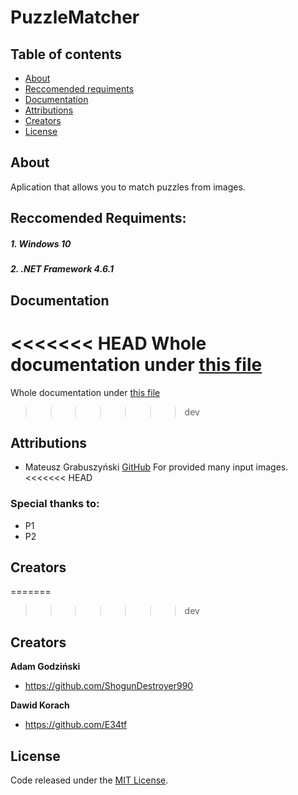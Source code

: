 PuzzleMatcher
=======================

## Table of contents

- [About](#about)
- [Reccomended requiments](#reccomended-requiments)
- [Documentation](#documentation)
- [Attributions](#attributions)
- [Creators](#creators)
- [License](#license)

## About
Aplication that allows you to match puzzles from images.

## Reccomended Requiments:
##### 1. Windows 10

##### 2. .NET Framework 4.6.1


## Documentation
<<<<<<< HEAD
Whole documentation under [this file](https://github.com/ShogunDestroyer990/PT-projekt/blob/master/documentation.pdf)
=======
Whole documentation under [this file](https://github.com/ShogunDestroyer990/PT-projekt/blob/master/Documentation.pdf)
>>>>>>> dev

## Attributions
* Mateusz Grabuszyński [GitHub](https://github.com/MateuszGrabuszynski)
For provided many input images.
<<<<<<< HEAD

### Special thanks to:
* P1
* P2

## Creators
=======
>>>>>>> dev

## Creators
**Adam Godziński**
- <https://github.com/ShogunDestroyer990>

**Dawid Korach**
- <https://github.com/E34tf>

## License
Code released under the [MIT License](https://github.com/ShogunDestroyer990/PT-projekt/blob/master/LICENSE.md).

